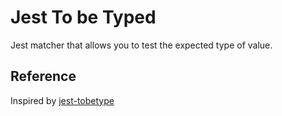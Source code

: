 # Jest To be Typed

Jest matcher that allows you to test the expected type of value.



## Reference

Inspired by [jest-tobetype](https://github.com/abritinthebay/jest-tobetype)
